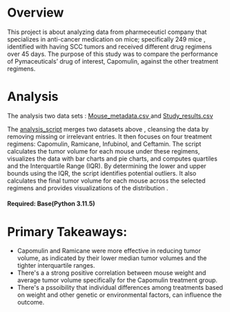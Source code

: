 # Overview
This project is about analyzing data from pharmeceuticl company that specializes in  anti-cancer medication on mice; specifically 249 mice , identified with having SCC tumors and received different drug regimens over 45 days. The purpose of this study was to compare the performance of Pymaceuticals’ drug of interest, Capomulin, against the other treatment regimens.
# Analysis 
The analysis  two data sets : <a href = "https://github.com/ElleNaazB/Matplotlib/blob/main/data/Mouse_metadata.csv"> Mouse_metadata.csv </a> and <a href = "https://github.com/ElleNaazB/Matplotlib/blob/main/data/Study_results.csv">Study_results.csv</a>
<p>
The <a href = "https://github.com/ElleNaazB/Matplotlib/blob/main/pymaceuticals_analysis_script.ipynb">analysis_script</a> merges two datasets above , cleansing the data by removing missing or irrelevant entries. It then focuses on four treatment regimens: Capomulin, Ramicane, Infubinol, and Ceftamin. The script calculates the tumor volume for each mouse under these regimens, visualizes the data with bar charts and pie charts, and computes quartiles and the Interquartile Range (IQR). By determining the lower and upper bounds using the IQR, the script identifies potential outliers. It also calculates the final tumor volume for each mouse across the selected regimens and provides visualizations of the distribution . </p>

#### Required: Base(Python 3.11.5)

# Primary Takeaways:
- Capomulin and Ramicane were more effective in reducing tumor volume, as indicated by their lower median tumor volumes and the tighter interquartile ranges.
- There's a a strong positive correlation between mouse weight and average tumor volume specifically for the Capomulin treatment group.
- There's a pssoibility that individual differences among treatments based on weight and other genetic or environmental factors, can influence the outcome.
